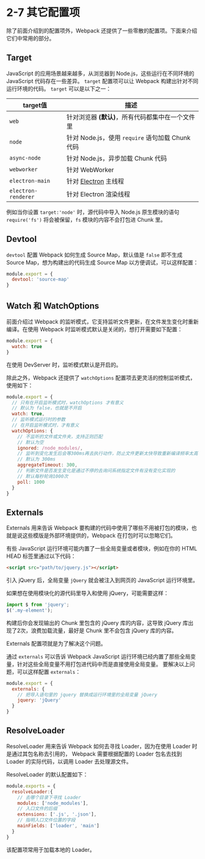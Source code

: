 # 2-7 其它配置项

除了前面介绍到的配置项外，Webpack 还提供了一些零散的配置项。下面来介绍它们中常用的部分。

## Target

JavaScript 的应用场景越来越多，从浏览器到 Node.js，这些运行在不同环境的 JavaScript 代码存在一些差异。 `target` 配置项可以让 Webpack 构建出针对不同运行环境的代码。 `target` 可以是以下之一：

| target值            | 描述                                              |
| ------------------- | ------------------------------------------------- |
| `web`               | 针对浏览器 **(默认)**，所有代码都集中在一个文件里 |
| `node`              | 针对 Node.js，使用 `require` 语句加载 Chunk 代码  |
| `async-node`        | 针对 Node.js，异步加载 Chunk 代码                 |
| `webworker`         | 针对 WebWorker                                    |
| `electron-main`     | 针对 [Electron](http://electron.atom.io/) 主线程  |
| `electron-renderer` | 针对 Electron 渲染线程                            |

例如当你设置 `target:'node'` 时，源代码中导入 Node.js 原生模块的语句 `require('fs')` 将会被保留，`fs` 模块的内容不会打包进 Chunk 里。

## Devtool

`devtool` 配置 Webpack 如何生成 Source Map，默认值是 `false` 即不生成 Source Map，想为构建出的代码生成 Source Map 以方便调试，可以这样配置：

```js
module.export = {
  devtool: 'source-map'
}
```

## Watch 和 WatchOptions

前面介绍过 Webpack 的监听模式，它支持监听文件更新，在文件发生变化时重新编译。在使用 Webpack 时监听模式默认是关闭的，想打开需要如下配置：

```js
module.export = {
  watch: true
}
```

在使用 DevServer 时，监听模式默认是开启的。

除此之外，Webpack 还提供了 `watchOptions` 配置项去更灵活的控制监听模式，使用如下：

```js
module.export = {
  // 只有在开启监听模式时，watchOptions 才有意义
  // 默认为 false，也就是不开启
  watch: true,
  // 监听模式运行时的参数
  // 在开启监听模式时，才有意义
  watchOptions: {
    // 不监听的文件或文件夹，支持正则匹配
    // 默认为空
    ignored: /node_modules/,
    // 监听到变化发生后会等300ms再去执行动作，防止文件更新太快导致重新编译频率太高
    // 默认为 300ms  
    aggregateTimeout: 300,
    // 判断文件是否发生变化是通过不停的去询问系统指定文件有没有变化实现的
    // 默认每秒轮询1000次
    poll: 1000
  }
}
```

## Externals

Externals 用来告诉 Webpack 要构建的代码中使用了哪些不用被打包的模块，也就是说这些模版是外部环境提供的，Webpack 在打包时可以忽略它们。

有些 JavaScript 运行环境可能内置了一些全局变量或者模块，例如在你的 HTML HEAD 标签里通过以下代码：

```html
<script src="path/to/jquery.js"></script>
```

引入 jQuery 后，全局变量 `jQuery` 就会被注入到网页的 JavaScript 运行环境里。

如果想在使用模块化的源代码里导入和使用 jQuery，可能需要这样：

```js
import $ from 'jquery';
$('.my-element');
```

构建后你会发现输出的 Chunk 里包含的 jQuery 库的内容，这导致 jQuery 库出现了2次，浪费加载流量，最好是 Chunk 里不会包含 jQuery 库的内容。

Externals 配置项就是为了解决这个问题。

通过 `externals` 可以告诉 Webpack JavaScript 运行环境已经内置了那些全局变量，针对这些全局变量不用打包进代码中而是直接使用全局变量。 要解决以上问题，可以这样配置 `externals`：

```js
module.export = {
  externals: {
    // 把导入语句里的 jquery 替换成运行环境里的全局变量 jQuery
    jquery: 'jQuery'
  }
}
```

## ResolveLoader

ResolveLoader 用来告诉 Webpack 如何去寻找 Loader，因为在使用 Loader 时是通过其包名称去引用的， Webpack 需要根据配置的 Loader 包名去找到 Loader 的实际代码，以调用 Loader 去处理源文件。

ResolveLoader 的默认配置如下：

```js
module.exports = {
  resolveLoader:{
    // 去哪个目录下寻找 Loader
    modules: ['node_modules'],
    // 入口文件的后缀
    extensions: ['.js', '.json'],
    // 指明入口文件位置的字段
    mainFields: ['loader', 'main']
  }
}
```

该配置项常用于加载本地的 Loader。


